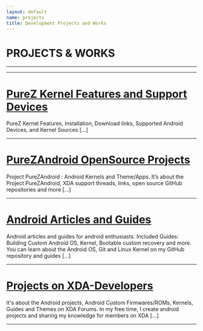 ```yaml
---
layout: default
name: projects
title: Development Projects and Works
---
```


# PROJECTS & WORKS

----
----

# [PureZ Kernel Features and Support Devices](project/purez-kernel.md)
PureZ Kernel Features, Installation, Download links, Supported Android Devices, and Kernel Sources [...]

----

# [PureZAndroid OpenSource Projects](project/purezandroid-projects.md)
Project PureZAndroid : Android Kernels and Theme/Apps. It’s about the Project PureZAndroid, XDA support threads, links, open source GitHub repositories and more [...]

----

# [Android Articles and Guides](project/android-articles.md)
Android articles and guides for android enthusiasts. Included Guides: Building Custom Android OS, Kernel, Bootable custom recovery and more. You can learn about the Android OS, Git and Linux Kernel on my GitHub repository and guides [...]

----

# [Projects on XDA-Developers](project/xda-threads-collection.md)
It's about the Android projects, Android Custom Firmwares/ROMs, Kernels, Guides and Themes on XDA Forums. In my free time, I create android projects and sharing my knowledge for members on XDA [...]

----

